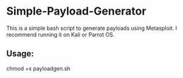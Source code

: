 # Simple-Payload-Generator
This is a simple bash script to generate payloads using Metasploit. I recommend running it on Kali or Parrot OS.


## Usage:

chmod +x payloadgen.sh
